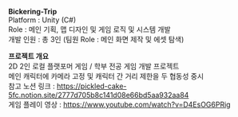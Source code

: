 **Bickering-Trip**  
Platform : Unity (C#)  
Role : 메인 기획, 맵 디자인 및 게임 로직 및 시스템 개발  
개발 인원 : 총 3인 (팀원 Role : 메인 화면 제작 및 에셋 탐색)  

**프로젝트 개요**  
2D 2인 로컬 플랫포머 게임 / 학부 전공 게임 개발 프로젝트  
메인 캐릭터에 카메라 고정 및 캐릭터 간 거리 제한을 두 협동성 중시  
참고 노션 링크 : https://pickled-cake-5fc.notion.site/2777d705b8c141d08e66bd5aa932aa84  
게임 플레이 영상 : https://www.youtube.com/watch?v=D4EsOG6PRig
